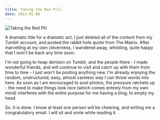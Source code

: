 ```yaml
---
title: Taking the Red Pill
date: 2013-05-08
---
```


![Taking the Red Pill](https://source.unsplash.com/4v9Kk01mEbY/1600x900)

A dramatic title for a dramatic act. I just deleted all of the content from my Tumblr account, and posted the rabbit hole quote from The Matrix. After marvelling at my own cleverness, I wandered away, whistling, quite happy that I won't be back any time soon.

I'm not going to heap derision on Tumblr, and the people there - I made wonderful friends, and will continue to visit and catch up with them from time to time - I just won't be posting anything new. I'm already enjoying the random, unstructured, easy, almost careless way I can throw words into here. As soon as I am encouraged to post photos, the pressure ratchets up - the need to make things look nice (which comes entirely from my own mind) interferes with the entire purpose for me having a blog; to empty my head.

So. It is done. I know at least one person will be cheering, and writing me a congratulatory email. I will sit and smile while reading it.